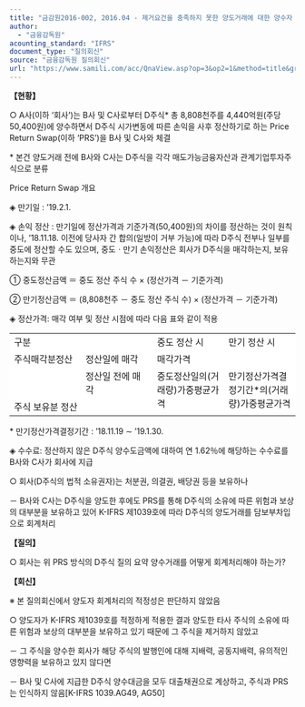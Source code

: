 ```yaml
---
title: "금감원2016-002, 2016.04 - 제거요건을 충족하지 못한 양도거래에 대한 양수자 회계처리"
author:
  - "금융감독원"
acounting_standard: "IFRS"
document_type: "질의회신"
source: "금융감독원 질의회신"
url: "https://www.samili.com/acc/QnaView.asp?op=3&op2=1&method=title&group=2122-15;1&orgcode=1&searchword=&page=5&code=%EA%B8%88%EA%B0%90%EC%9B%902016%2D002%3A201604"
---
```

**【현황】**

○ A사(이하 ‘회사’)는 B사 및 C사로부터 D주식\* 총 8,808천주를 4,440억원(주당 50,400원)에 양수하면서 D주식 시가변동에 따른 손익을 사후 정산하기로 하는 Price Return Swap(이하 ‘PRS’)을 B사 및 C사와 체결

\* 본건 양도거래 전에 B사와 C사는 D주식을 각각 매도가능금융자산과 관계기업투자주식으로 분류

Price Return Swap 개요

◈ 만기일 : ’19.2.1.

◈ 손익 정산 : 만기일에 정산가격과 기준가격(50,400원)의 차이를 정산하는 것이 원칙이나, ’18.11.18. 이전에 당사자 간 합의(일방이 거부 가능)에 따라 D주식 전부나 일부를 중도에 정산할 수도 있으며, 중도ㆍ만기 손익정산은 회사가 D주식을 매각하는지, 보유하는지와 무관

① 중도정산금액 ＝ 중도 정산 주식 수 × (정산가격 － 기준가격)

② 만기정산금액 ＝ (8,808천주 － 중도 정산 주식 수) × (정산가격 － 기준가격)

◈ 정산가격: 매각 여부 및 정산 시점에 따라 다음 표와 같이 적용

<table width="95%"><colgroup><col width="25%" bgcolor="#ffffff"><col width="25%" bgcolor="#ffffff"><col width="25%" bgcolor="#ffffff"><col width="25%" bgcolor="#ffffff"></colgroup><tbody><tr valign="top"><td colspan="2"><div>구분</div></td><td><div>중도 정산 시</div></td><td><div>만기 정산 시</div></td></tr><tr valign="top"><td rowspan="2"><div>주식매각분정산</div></td><td><div>정산일에 매각</div></td><td colspan="2"><div>매각가격</div></td></tr><tr valign="top"><td><div>정산일 전에 매각</div></td><td rowspan="2"><div>중도정산일의(거래량)가중평균가격</div></td><td rowspan="2"><div>만기정산가격결정기간*의(거래량)가중평균가격</div></td></tr><tr valign="top"><td colspan="2"><div>주식 보유분 정산</div></td></tr></tbody></table>

\* 만기정산가격결정기간 : ’18.11.19 ∼ ’19.1.30.

◈ 수수료: 정산하지 않은 D주식 양수도금액에 대하여 연 1.62％에 해당하는 수수료를 B사와 C사가 회사에 지급

  

○ 회사(D주식의 법적 소유권자)는 처분권, 의결권, 배당권 등을 보유하나

－ B사와 C사는 D주식을 양도한 후에도 PRS를 통해 D주식의 소유에 따른 위험과 보상의 대부분을 보유하고 있어 K-IFRS 제1039호에 따라 D주식의 양도거래를 담보부차입으로 회계처리

  
**【질의】**

○ 회사는 위 PRS 방식의 D주식 질의 요약 양수거래를 어떻게 회계처리해야 하는가?

  
  

**【회신】**

※ 본 질의회신에서 양도자 회계처리의 적정성은 판단하지 않았음

  

○ 양도자가 K-IFRS 제1039호를 적정하게 적용한 결과 양도한 타사 주식의 소유에 따른 위험과 보상의 대부분을 보유하고 있기 때문에 그 주식을 제거하지 않았고

  

－ 그 주식을 양수한 회사가 해당 주식의 발행인에 대해 지배력, 공동지배력, 유의적인 영향력을 보유하고 있지 않다면

  

－ B사 및 C사에 지급한 D주식 양수대금을 모두 대출채권으로 계상하고, 주식과 PRS는 인식하지 않음\[K-IFRS 1039.AG49, AG50\]
